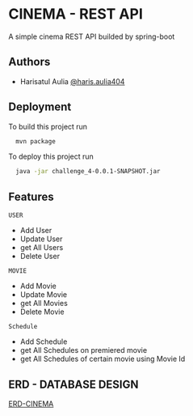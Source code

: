 
# CINEMA - REST API

A simple cinema REST API builded by spring-boot

## Authors

- Harisatul Aulia [@haris.aulia404](https://gitlab.com/haris.aulia404)


## Deployment
To build this project run

```bash
  mvn package
```


To deploy this project run

```bash
  java -jar challenge_4-0.0.1-SNAPSHOT.jar
```


## Features
`USER`
- Add User
- Update User
- get All Users
- Delete User
    
`MOVIE`
- Add Movie
- Update Movie
- get All Movies
- Delete Movie

`Schedule`
- Add Schedule
- get All Schedules on premiered movie 
- get All Schedules of certain movie using Movie Id




## ERD - DATABASE DESIGN

[ERD-CINEMA](https://drive.google.com/file/d/1FKGH7mNnGxDR5e4KxXGLrWLTUvwGvhV5/view?usp=sharing)
